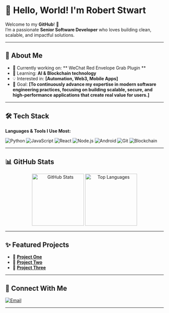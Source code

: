 # 👋 Hello, World! I'm Robert Stwart  

Welcome to my **GitHub**! 🚀  
I’m a passionate **Senior Software Developer** who loves building clean, scalable, and impactful solutions.  

---

## 🌟 About Me  
- 🔭 Currently working on: ** WeChat Red Envelope Grab Plugin **  
- 🌱 Learning: **AI & Blockchain technology**  
- 💡 Interested in: **[Automation, Web3, Mobile Apps]**  
- 🎯 Goal: **[To continuously advance my expertise in modern software engineering practices, focusing on building scalable, secure, and high-performance applications that create real value for users.]**  
---

## 🛠️ Tech Stack  
**Languages & Tools I Use Most:**  

![Python](https://img.shields.io/badge/-Python-3776AB?style=flat&logo=python&logoColor=white)
![JavaScript](https://img.shields.io/badge/-JavaScript-F7DF1E?style=flat&logo=javascript&logoColor=black)
![React](https://img.shields.io/badge/-React-61DAFB?style=flat&logo=react&logoColor=black)
![Node.js](https://img.shields.io/badge/-Node.js-339933?style=flat&logo=node.js&logoColor=white)
![Android](https://img.shields.io/badge/-Android-3DDC84?style=flat&logo=android&logoColor=white)
![Git](https://img.shields.io/badge/-Git-F05032?style=flat&logo=git&logoColor=white)
![Blockchain](https://img.shields.io/badge/-Docker-2496ED?style=flat&logo=docker&logoColor=white)

---

## 📊 GitHub Stats  

<p align="center">
  <img src="https://github-readme-stats.vercel.app/api?username=YourGitHubUsername&show_icons=true&theme=tokyonight" alt="GitHub Stats" height="165" />
  <img src="https://github-readme-stats.vercel.app/api/top-langs/?username=YourGitHubUsername&layout=compact&theme=tokyonight" alt="Top Languages" height="165" />
</p>

---

## ✨ Featured Projects  

- 🔹 [**Project One**](https://github.com/robertstwart/pets-workshop) 
- 🔹 [**Project Two**](https://github.com/robertstwart/metadata)
- 🔹 [**Project Three**](https://github.com/robertstwart/uikit-swiftui)
---

## 🤝 Connect With Me  

[![Email](https://img.shields.io/badge/-Email-D14836?style=flat&logo=gmail&logoColor=white)](mailto:your@email.com)  

---
